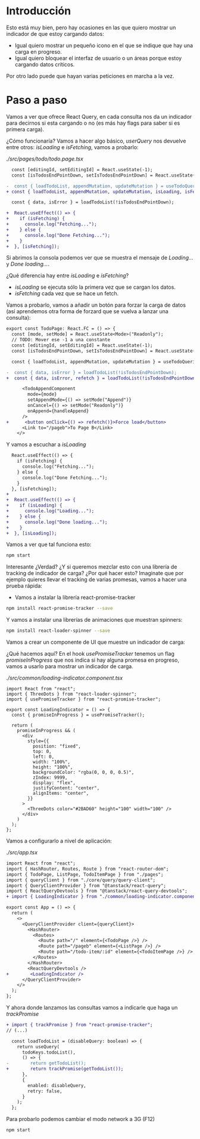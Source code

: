 # Introducción

Esto está muy bien, pero hay ocasiones en las que quiero mostrar un indicador de que estoy cargando datos:

- Igual quiero mostrar un pequeño icono en el que se indique que hay una carga en progreso.
- Igual quiero bloquear el interfaz de usuario o un áreas porque estoy cargando datos críticos.

Por otro lado puede que hayan varias peticiones en marcha a la vez.

# Paso a paso

Vamos a ver que ofrece React Query, en cada consulta nos da un indicador para decirnos si esta cargando o no (es más hay flags para saber si es primera carga).

¿Cómo funcionaría? Vamos a hacer algo básico, _userQuery_ nos devuelve entre otros:
_isLoading_ e _isFetching_, vamos a probarlo:

_./src/pages/todo/todo.page.tsx_

```diff
  const [editingId, setEditingId] = React.useState(-1);
  const [isTodosEndPointDown, setIsTodosEndPointDown] = React.useState(false);

-  const { loadTodoList, appendMutation, updateMutation } = useTodoQueries();
+ const { loadTodoList, appendMutation, updateMutation, isLoading, isFetching } = useTodoQueries();

  const { data, isError } = loadTodoList(!isTodosEndPointDown);

+  React.useEffect(() => {
+    if (isFetching) {
+      console.log("Fetching...");
+    } else {
+      console.log("Done Fetching...");
+    }
+  }, [isFetching]);
```

Si abrimos la consola podemos ver que se muestra el mensaje de _Loading..._ y _Done loading..._.

¿Qué diferencia hay entre _isLoading_ e _isFetching_?

- _isLoading_ se ejecuta sólo la primera vez que se cargan los datos.
- _isFetching_ cada vez que se hace un fetch.

Vamos a probarlo, vamos a añadir un botón para forzar la carga de datos (así aprendemos otra forma de forzard que se vuelva a lanzar una consulta):

```diff
export const TodoPage: React.FC = () => {
  const [mode, setMode] = React.useState<Mode>("Readonly");
  // TODO: Mover ese -1 a una constante
  const [editingId, setEditingId] = React.useState(-1);
  const [isTodosEndPointDown, setIsTodosEndPointDown] = React.useState(false);

  const { loadTodoList, appendMutation, updateMutation } = useTodoQueries();

-  const { data, isError } = loadTodoList(!isTodosEndPointDown);
+  const { data, isError, refetch } = loadTodoList(!isTodosEndPointDown);
```

```diff
      <TodoAppendComponent
        mode={mode}
        setAppendMode={() => setMode("Append")}
        onCancel={() => setMode("Readonly")}
        onAppend={handleAppend}
      />
+      <button onClick={() => refetch()}>Force load</button>
      <Link to="/pageb">To Page B</Link>
    </>
```

Y vamos a escuchar a _isLoading_

```diff
  React.useEffect(() => {
    if (isFetching) {
      console.log("Fetching...");
    } else {
      console.log("Done Fetching...");
    }
  }, [isFetching]);
+
+  React.useEffect(() => {
+    if (isLoading) {
+      console.log("Loading...");
+    } else {
+      console.log("Done loading...");
+    }
+  }, [isLoading]);
```

Vamos a ver que tal funciona esto:

```bash
npm start
```

Interesante ¿Verdad? ¿Y si queremos mezclar esto con una librería de tracking de indicador de carga? ¿Por qué hacer esto? Imaginate que por ejemplo quieres llevar el tracking de varias promesas, vamos a hacer una prueba rápida:

- Vamos a instalar la librería react-promise-tracker

```bash
npm install react-promise-tracker --save
```

Y vamos a instalar una librerías de animaciones que muestran spinners:

```bash
npm install react-loader-spinner --save
```

Vamos a crear un componente de UI que muestre un indicador de carga:

¿Qué hacemos aquí? En el hook _usePromiseTracker_ tenemos un flag _promiseInProgress_ que nos indica si hay alguna promesa en progreso, vamos a usarlo para mostrar un indicador de carga.

_./src/common/loading-indicator.component.tsx_

```tsx
import React from "react";
import { ThreeDots } from "react-loader-spinner";
import { usePromiseTracker } from "react-promise-tracker";

export const LoadingIndicator = () => {
  const { promiseInProgress } = usePromiseTracker();

  return (
    promiseInProgress && (
      <div
        style={{
          position: "fixed",
          top: 0,
          left: 0,
          width: "100%",
          height: "100%",
          backgroundColor: "rgba(0, 0, 0, 0.5)",
          zIndex: 9999,
          display: "flex",
          justifyContent: "center",
          alignItems: "center",
        }}
      >
        <ThreeDots color="#2BAD60" height="100" width="100" />
      </div>
    )
  );
};
```

Vamos a configurarlo a nivel de aplicación:

_./src/app.tsx_

```diff
import React from "react";
import { HashRouter, Routes, Route } from "react-router-dom";
import { TodoPage, ListPage, TodoItemPage } from "./pages";
import { queryClient } from "./core/query/query-client";
import { QueryClientProvider } from "@tanstack/react-query";
import { ReactQueryDevtools } from "@tanstack/react-query-devtools";
+ import { LoadingIndicator } from "./common/loading-indicator.component";
```

```diff
export const App = () => {
  return (
    <>
      <QueryClientProvider client={queryClient}>
        <HashRouter>
          <Routes>
            <Route path="/" element={<TodoPage />} />
            <Route path="/pageb" element={<ListPage />} />
            <Route path="/todo-item/:id" element={<TodoItemPage />} />
          </Routes>
        </HashRouter>
        <ReactQueryDevtools />
+        <LoadingIndicator />
      </QueryClientProvider>
    </>
  );
};
```

Y ahora donde lanzamos las consultas vamos a indicarle que haga un _trackPromise_

```diff
+ import { trackPromise } from "react-promise-tracker";
// (...)

  const loadTodoList = (disableQuery: boolean) => {
    return useQuery(
      todoKeys.todoList(),
      () => {
-        return getTodoList();
+        return trackPromise(getTodoList());
      },
      {
        enabled: disableQuery,
        retry: false,
      }
    );
  };
```

Para probarlo podemos cambiar el modo network a 3G (F12)

```bash
npm start
```
